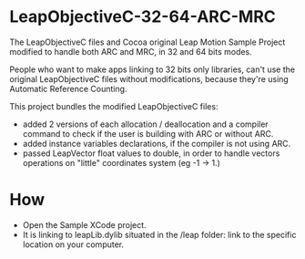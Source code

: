LeapObjectiveC-32-64-ARC-MRC
============================

The LeapObjectiveC files and Cocoa original Leap Motion Sample Project modified to handle both ARC and MRC, in 32 and 64 bits modes.

People who want to make apps linking to 32 bits only libraries, can't use the original LeapObjectiveC files without modifications, because they're using Automatic Reference Counting. 

This project bundles the modified LeapObjectiveC files: 

- added 2 versions of each allocation / deallocation and a compiler command to check if the user is building with ARC or without ARC.
- added instance variables declarations, if the compiler is not using ARC.
- passed LeapVector float values to double, in order to handle vectors operations on "little" coordinates system (eg -1 -> 1.)

How
===

- Open the Sample XCode project.
- It is linking to leapLib.dylib situated in the /leap folder: link to the specific location on your computer.
